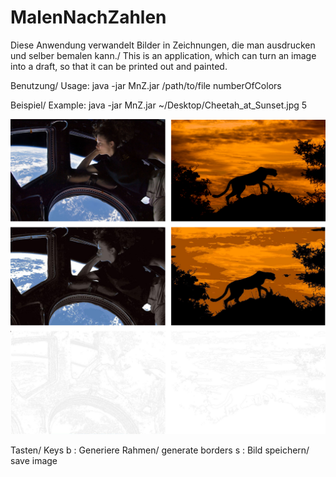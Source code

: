 # MalenNachZahlen
Diese Anwendung verwandelt Bilder in Zeichnungen, die man ausdrucken und selber bemalen kann./ This is an application, which can turn an image into a draft, so that it can be printed out and painted.

Benutzung/ Usage:
java -jar MnZ.jar /path/to/file numberOfColors

Beispiel/ Example:
java -jar MnZ.jar ~/Desktop/Cheetah_at_Sunset.jpg 5

![Beispielsuche](img/mnz.png)

Tasten/ Keys
b : Generiere Rahmen/ generate borders
s : Bild speichern/ save image


